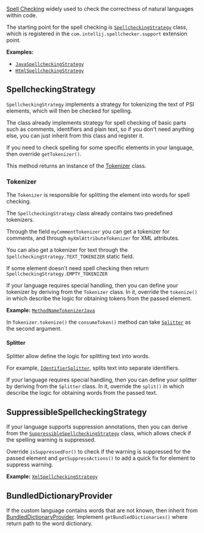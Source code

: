 [//]: # (title: Spell Checking)

<!-- Copyright 2000-2022 JetBrains s.r.o. and other contributors. Use of this source code is governed by the Apache 2.0 license that can be found in the LICENSE file. -->

[Spell Checking](https://www.jetbrains.com/help/idea/spellchecking.html)
widely used to check the correctness of natural languages within code.

The starting point for the spell checking is
[`SpellcheckingStrategy`](%gh-ic%/spellchecker/src/com/intellij/spellchecker/tokenizer/SpellcheckingStrategy.java)
class, which is registered in the `com.intellij.spellchecker.support` extension point.

**Examples:**
- [`JavaSpellcheckingStrategy`](%gh-ic%/java/java-impl/src/com/intellij/spellchecker/JavaSpellcheckingStrategy.java)
- [`HtmlSpellcheckingStrategy`](%gh-ic%/xml/impl/src/com/intellij/spellchecker/xml/HtmlSpellcheckingStrategy.java)

## SpellcheckingStrategy

`SpellcheckingStrategy` implements a strategy for tokenizing the text of PSI elements, which will then be checked for spelling.

The class already implements strategy for spell checking of basic parts such as comments, identifiers and plain text, so if you don't need anything else, you can just inherit from this class and register it.

If you need to check spelling for some specific elements in your language, then override `getTokenizer()`.

This method returns an instance of the
[Tokenizer](%gh-ic%/spellchecker/src/com/intellij/spellchecker/tokenizer/Tokenizer.java)
class.

### Tokenizer

The `Tokenizer` is responsible for splitting the element into words for spell checking.

The `SpellcheckingStrategy` class already contains two predefined tokenizers.

Through the field `myCommentTokenizer` you can get a tokenizer for comments, and through `myXmlAttributeTokenizer` for XML attributes.

You can also get a tokenizer for text through the `SpellcheckingStrategy.TEXT_TOKENIZER` static field.

If some element doesn't need spell checking then return `SpellcheckingStrategy.EMPTY_TOKENIZER`

If your language requires special handling, then you can define your tokenizer by deriving from the `Tokenizer` class.
In it, override the `tokenize()` in which describe the logic for obtaining tokens from the passed element.

**Example:**
[`MethodNameTokenizerJava`](%gh-ic%/java/java-impl/src/com/intellij/spellchecker/MethodNameTokenizerJava.java)

In `Tokenizer.tokenize()` the `consumeToken()` method can take [`Splitter`](%gh-ic%/spellchecker/src/com/intellij/spellchecker/inspections/Splitter.java) as the second argument.

#### Splitter

Splitter allow define the logic for splitting text into words.

For example,
[`IdentifierSplitter`](%gh-ic%/spellchecker/src/com/intellij/spellchecker/inspections/IdentifierSplitter.java),
splits text into separate identifiers.

If your language requires special handling, then you can define your splitter by deriving from the `Splitter` class.
In it, override the `split()` in which describe the logic for obtaining words from the passed text.

## SuppressibleSpellcheckingStrategy

If your language supports suppression annotations, then you can derive from the
[`SuppressibleSpellcheckingStrategy`](%gh-ic%/spellchecker/src/com/intellij/spellchecker/tokenizer/SuppressibleSpellcheckingStrategy.java)
class, which allows check if the spelling warning is suppressed.

Override `isSuppressedFor()` to check if the warning is suppressed for the passed element and `getSuppressActions()` to add a quick fix for element to suppress warning.

**Example:**
[`XmlSpellcheckingStrategy`](%gh-ic%/xml/impl/src/com/intellij/spellchecker/xml/XmlSpellcheckingStrategy.java)

## BundledDictionaryProvider

If the custom language contains words that are not known, then inherit from
[BundledDictionaryProvider](%gh-ic%/spellchecker/src/com/intellij/spellchecker/BundledDictionaryProvider.java).
Implement `getBundledDictionaries()` where return path to the word dictionary.

